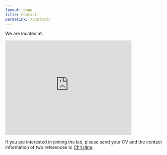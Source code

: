 ```yaml
---
layout: page
title: Contact
permalink: /contact/
---
```


We are located at:

<iframe src="https://www.google.com/maps/embed?pb=!1m18!1m12!1m3!1d2796.0533261002597!2d-73.58359408494822!3d45.50900513847441!2m3!1f0!2f0!3f0!3m2!1i1024!2i768!4f13.1!3m3!1m2!1s0x4cc91a37365d4c5f%3A0xd75187e12c47cf1c!2sMontreal+Neurological+Institute+and+Hospital!5e0!3m2!1sen!2sca!4v1494558872931" width="400" height="300" frameborder="0" style="border:0" allowfullscreen></iframe>
                        
If you are interested in joining the lab, please send your CV and the contact information of two references to [Christine](mailto:christine.tardif@mcgill.ca).
